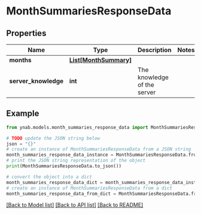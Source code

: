 # MonthSummariesResponseData


## Properties

Name | Type | Description | Notes
------------ | ------------- | ------------- | -------------
**months** | [**List[MonthSummary]**](MonthSummary.md) |  | 
**server_knowledge** | **int** | The knowledge of the server | 

## Example

```python
from ynab.models.month_summaries_response_data import MonthSummariesResponseData

# TODO update the JSON string below
json = "{}"
# create an instance of MonthSummariesResponseData from a JSON string
month_summaries_response_data_instance = MonthSummariesResponseData.from_json(json)
# print the JSON string representation of the object
print(MonthSummariesResponseData.to_json())

# convert the object into a dict
month_summaries_response_data_dict = month_summaries_response_data_instance.to_dict()
# create an instance of MonthSummariesResponseData from a dict
month_summaries_response_data_from_dict = MonthSummariesResponseData.from_dict(month_summaries_response_data_dict)
```
[[Back to Model list]](../README.md#documentation-for-models) [[Back to API list]](../README.md#documentation-for-api-endpoints) [[Back to README]](../README.md)


